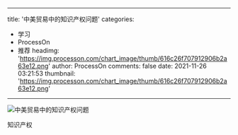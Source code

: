 
---
title: '中美贸易中的知识产权问题'
categories: 
 - 学习
 - ProcessOn
 - 推荐
headimg: 'https://img.processon.com/chart_image/thumb/616c26f707912906b2a63e12.png'
author: ProcessOn
comments: false
date: 2021-11-26 03:21:53
thumbnail: 'https://img.processon.com/chart_image/thumb/616c26f707912906b2a63e12.png'
---

<div>   
<img class="thumb" alt="中美贸易中的知识产权问题" src="https://img.processon.com/chart_image/thumb/616c26f707912906b2a63e12.png" referrerpolicy="no-referrer">
<p>知识产权</p>  
</div>
            